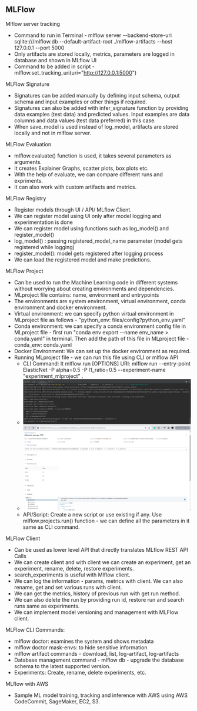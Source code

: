 ## MLFlow

Mlflow server tracking
- Command to run in Terminal - mlflow server --backend-store-uri sqlite:///mlflow.db --default-artifact-root ./mlflow-artifacts --host 127.0.0.1 --port 5000
- Only artifacts are stored locally, metrics, parameters are logged in database and shown in MLflow UI
- Command to be added in script - mlflow.set_tracking_uri(uri="http://127.0.0.1:5000") 

MLFlow Signature
- Signatures can be added manually by defining input schema, output schema and input examples or other things if required.
- Signatures can also be added with infer_signature function by providing data examples (test data) and predicted values. Input examples are data columns and data values (test data preferred) in this case. 
- When save_model is used instead of log_model, artifacts are stored locally and not in mlflow server.

MLFlow Evaluation
- mlflow.evaluate() function is used, it takes several parameters as arguments.
- It creates Explainer Graphs, scatter plots, box plots etc.
- With the help of evaluate, we can compare different runs and expriments.
- It can also work with custom artifacts and metrics.

MLFlow Registry
- Register models through UI / API/ MLflow Client.
- We can register model using UI only after model logging and experimentation is done 
- We can register model using functions such as log_model() and register_model() 
- log_model() : passing registered_model_name parameter (model gets registered while logging)
- register_model(): model gets registered after logging process 
- We can load the registered model and make predictions. 

MLFlow Project
- Can be used to run the Machine Learning code in different systems without worrying about creating environments and dependencies.
- MLproject file contains: name, environment and entrypoints
- The environments are system environment, virtual environment, conda environment and docker environment.
- Virtual environment: we can specify python virtual environment in MLproject file as follows - "python_env: files/config?python_env.yaml"
- Conda environment: we can specify a conda environment config file in MLproject file - first run "conda env export --name env_name > conda.yaml" in terminal. Then add the path of this file in MLproject file - conda_env: conda.yaml
- Docker Environment: We can set up the docker environment as required.
- Running MLproject file - we can run this file using CLI or mlflow API
  - CLI Command: It mlflow run [OPTIONS] URI: mlflow run --entry-point ElasticNet -P alpha=0.5 -P l1_ratio=0.5 --experiment-name "experiment_mlproject" .
  - ![mlflow_mlproject_cli_command_terminal.png](outputs%2Fmlflow_mlproject_cli_command_terminal.png)
  - ![mlflow_mlproject_cli_ui_output.png](outputs%2Fmlflow_mlproject_cli_ui_output.png)
  - API/Script: Create a new script or use existing if any. Use mlflow.projects.run() function - we can define all the parameters in it same as CLI command.

MLFlow Client
- Can be used as lower level API that directly translates MLflow REST API Calls
- We can create client and with client we can create an experiment, get an experiment, rename, delete, restore experiments.
- search_experiments is useful with Mlflow client.
- We can log the information - params, metrics with client. We can also rename, get and set various runs with client.
- We can get the metrics, history of previous run with get run method.
- We can also delete the run by providing run id, restore run and search runs same as experiments.
- We can implement model versioning and management with MLFlow client. 

MLFlow CLI Commands:
- mlflow doctor: examines the system and shows metadata
- mlflow doctor mask-envs: to hide sensitive information
- mlflow artifact commands - download, list, log-artifact, log-artifacts
- Database management command - mlflow db - upgrade the database schema to the latest supported version.
- Experiments: Create, rename, delete experiments, etc.

MLflow with AWS
- Sample ML model training, tracking and inference with AWS using AWS CodeCommit, SageMaker, EC2, S3.